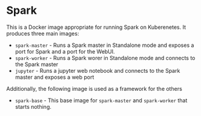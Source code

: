 # Spark

This is a Docker image appropriate for running Spark on Kuberenetes. It produces three main images:
* `spark-master` - Runs a Spark master in Standalone mode and exposes a port for Spark and a port for the WebUI.
* `spark-worker` - Runs a Spark worer in Standalone mode and connects to the Spark master
* `jupyter` - Runs a jupyter web notebook and connects to the Spark master and exposes a web port

Additionally, the following image is used as a framework for the others
* `spark-base` - This base image for `spark-master` and `spark-worker` that starts nothing.
